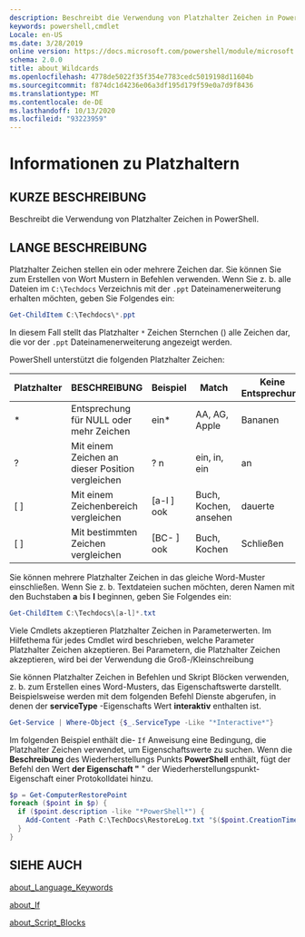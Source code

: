 ```yaml
---
description: Beschreibt die Verwendung von Platzhalter Zeichen in PowerShell.
keywords: powershell,cmdlet
Locale: en-US
ms.date: 3/28/2019
online version: https://docs.microsoft.com/powershell/module/microsoft.powershell.core/about/about_wildcards?view=powershell-7.1&WT.mc_id=ps-gethelp
schema: 2.0.0
title: about_Wildcards
ms.openlocfilehash: 4778de5022f35f354e7783cedc5019198d11604b
ms.sourcegitcommit: f874dc1d4236e06a3df195d179f59e0a7d9f8436
ms.translationtype: MT
ms.contentlocale: de-DE
ms.lasthandoff: 10/13/2020
ms.locfileid: "93223959"
---
```

# <a name="about-wildcards"></a>Informationen zu Platzhaltern

## <a name="short-description"></a>KURZE BESCHREIBUNG

Beschreibt die Verwendung von Platzhalter Zeichen in PowerShell.

## <a name="long-description"></a>LANGE BESCHREIBUNG

Platzhalter Zeichen stellen ein oder mehrere Zeichen dar. Sie können Sie zum Erstellen von Wort Mustern in Befehlen verwenden. Wenn Sie z. b. alle Dateien im `C:\Techdocs` Verzeichnis mit der `.ppt` Dateinamenerweiterung erhalten möchten, geben Sie Folgendes ein:

```powershell
Get-ChildItem C:\Techdocs\*.ppt
```

In diesem Fall stellt das Platzhalter `*` Zeichen Sternchen () alle Zeichen dar, die vor der `.ppt` Dateinamenerweiterung angezeigt werden.

PowerShell unterstützt die folgenden Platzhalter Zeichen:

|Platzhalter|BESCHREIBUNG               |Beispiel |Match        |Keine Entsprechung|
|--------|--------------------------|--------|-------------|--------|
|\*      |Entsprechung für NULL oder mehr Zeichen | ein\*  | AA, AG, Apple | Bananen |
|?       |Mit einem Zeichen an dieser Position vergleichen | ? n | ein, in, ein | an |
|\[ \]   |Mit einem Zeichenbereich vergleichen | \[a-l \] ook | Buch, Kochen, ansehen | dauerte |
|\[ \]   |Mit bestimmten Zeichen vergleichen | \[BC- \] ook | Buch, Kochen | Schließen |

Sie können mehrere Platzhalter Zeichen in das gleiche Word-Muster einschließen. Wenn Sie z. b. Textdateien suchen möchten, deren Namen mit den Buchstaben **a** bis **l** beginnen, geben Sie Folgendes ein:

```powershell
Get-ChildItem C:\Techdocs\[a-l]*.txt
```

Viele Cmdlets akzeptieren Platzhalter Zeichen in Parameterwerten. Im Hilfethema für jedes Cmdlet wird beschrieben, welche Parameter Platzhalter Zeichen akzeptieren. Bei Parametern, die Platzhalter Zeichen akzeptieren, wird bei der Verwendung die Groß-/Kleinschreibung

Sie können Platzhalter Zeichen in Befehlen und Skript Blöcken verwenden, z. b. zum Erstellen eines Word-Musters, das Eigenschaftswerte darstellt. Beispielsweise werden mit dem folgenden Befehl Dienste abgerufen, in denen der **serviceType** -Eigenschafts Wert **interaktiv** enthalten ist.

```powershell
Get-Service | Where-Object {$_.ServiceType -Like "*Interactive*"}
```

Im folgenden Beispiel enthält die- `If` Anweisung eine Bedingung, die Platzhalter Zeichen verwendet, um Eigenschaftswerte zu suchen. Wenn die **Beschreibung** des Wiederherstellungs Punkts **PowerShell** enthält, fügt der Befehl den Wert **der Eigenschaft "** " der Wiederherstellungspunkt-Eigenschaft einer Protokolldatei hinzu.

```powershell
$p = Get-ComputerRestorePoint
foreach ($point in $p) {
  if ($point.description -like "*PowerShell*") {
    Add-Content -Path C:\TechDocs\RestoreLog.txt "$($point.CreationTime)"
  }
}
```

## <a name="see-also"></a>SIEHE AUCH

[about_Language_Keywords](about_Language_Keywords.md)

[about_If](about_If.md)

[about_Script_Blocks](about_Script_Blocks.md)

